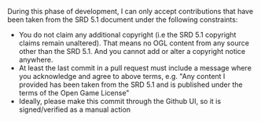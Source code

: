During this phase of development, I can only accept contributions that have been taken from the SRD 5.1 document under the following constraints:
* You do not claim any additional copyright (i.e the SRD 5.1 copyright claims remain unaltered). That means no OGL content from any source other than the SRD 5.1. 
  And you cannot add or alter a copyright notice anywhere.
* At least the last commit in a pull request must include a message where you acknowledge and agree to above terms, e.g. "Any content I provided has been taken from the SRD 5.1 and is published under the terms of the Open Game License"
* Ideally, please make this commit through the Github UI, so it is signed/verified as a manual action